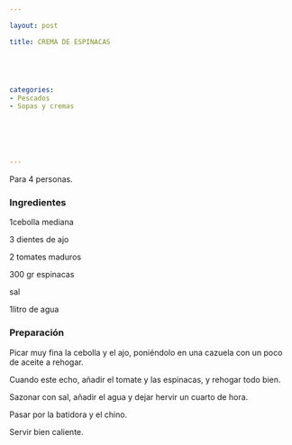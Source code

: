 ```yaml
---

layout: post

title: CREMA DE ESPINACAS





categories:
- Pescados
- Sopas y cremas






---
```


Para 4 personas.

<h3>Ingredientes</h3>

1cebolla mediana

3 dientes de ajo

2 tomates maduros

300 gr espinacas

sal

1litro de agua

<h3>Preparación</h3>

Picar muy fina la cebolla y el ajo, poniéndolo en una cazuela con un poco de aceite a rehogar.

Cuando este echo, añadir el tomate y las espinacas, y rehogar todo bien.

Sazonar con sal, añadir el agua y dejar hervir un cuarto de hora.

Pasar por la batidora y el chino.

Servir bien caliente.